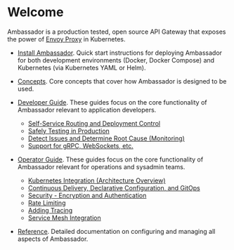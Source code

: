 # Welcome

Ambassador is a production tested, open source API Gateway that exposes the power of [Envoy Proxy](https://www.envoyproxy.io) in Kubernetes.

* [Install Ambassador](/user-guide/install). Quick start instructions for deploying Ambassador for both development environments (Docker, Docker Compose) and Kubernetes (via Kubernetes YAML or Helm).

* [Concepts](/concepts/overview). Core concepts that cover how Ambassador is designed to be used. 

* [Developer Guide](/user-guide/developers). These guides focus on the core functionality of Ambassador relevant to application developers. 
  - [Self-Service Routing and Deployment Control](/concepts/developers)
  - [Safely Testing in Production](/dev-guide/test-in-prod)
  - [Detect Issues and Determine Root Cause (Monitoring)](/reference/statistics)
  - [Support for gRPC, WebSockets, etc.](/user-guide/protocol-support-ambassador)

* [Operator Guide](/user-guide/operators). These guides focus on the core functionality of Ambassador relevant for operations and sysadmin teams.
  - [Kubernetes Integration (Architecture Overview)](/user-guide/kubernetes-integration)
  - [Continuous Delivery, Declarative Configuration, and GitOps](/user-guide/cd-declarative-gitops)
  - [Security - Encryption and Authentication](/user-guide/security)
  - [Rate Limiting](/user-guide/rate-limiting)
  - [Adding Tracing](/user-guide/tracing-tutorial)
  - [Service Mesh Integration](/user-guide/service-mesh-integration)

* [Reference](/reference/configuration). Detailed documentation on configuring and managing all aspects of Ambassador.